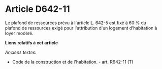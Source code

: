# Article D642-11

Le plafond de ressources prévu à l'article L. 642-5 est fixé à 60 % du plafond de ressources exigé pour l'attribution d'un
logement d'habitation à loyer modéré.

**Liens relatifs à cet article**

_Anciens textes_:

  - Code de la construction et de l'habitation. - art. R642-11 (T)
